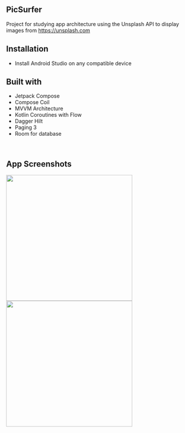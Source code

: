 ## PicSurfer
Project for studying app architecture using the Unsplash API to display images from https://unsplash.com 

## Installation
* Install Android Studio on any compatible device


## Built with
* Jetpack Compose
* Compose Coil
* MVVM Architecture
* Kotlin Coroutines with Flow
* Dagger Hilt
* Paging 3
* Room for database

<br>

## App Screenshots
<img src= "https://user-images.githubusercontent.com/95852329/217399170-cb16d941-36bd-4f50-b63d-db08ab22998e.png" width="340px" />  <img src= "https://user-images.githubusercontent.com/95852329/217399010-38c43962-a4a2-49e7-9746-a62138b2e207.png" width="340px" />
